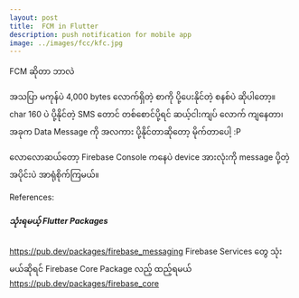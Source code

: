 ```yaml
---
layout: post
title:  FCM in Flutter
description: push notification for mobile app
image: ../images/fcc/kfc.jpg
---
```

FCM ဆိုတာ ဘာလဲ

အသပြာ မကုန်ပဲ 4,000 bytes လောက်ရှိတဲ့ စာကို ပို့ပေးနိုင်တဲ့ စနစ်ပဲ ဆိုပါတော့။ 
char 160 ပဲ ပို့နိုင်တဲ့ SMS တောင် တစ်စောင်ပို့ရင် ဆယ့်ငါးကျပ် လောက် ကျနေတာ၊ အခုက Data Message ကို အလကား ပို့နိုင်တာဆိုတော့ မိုက်တာပေါ့ :P

လောလောဆယ်တော့ Firebase Console ကနေပဲ device အားလုံးကို message ပို့တဲ့အပိုင်းပဲ အာရုံစိုက်ကြမယ်။



References:
##### သုံးရမယ့် Flutter Packages
https://pub.dev/packages/firebase_messaging
Firebase Services တွေ သုံးမယ်ဆိုရင် Firebase Core Package လည့် ထည့်ရမယ်
https://pub.dev/packages/firebase_core






